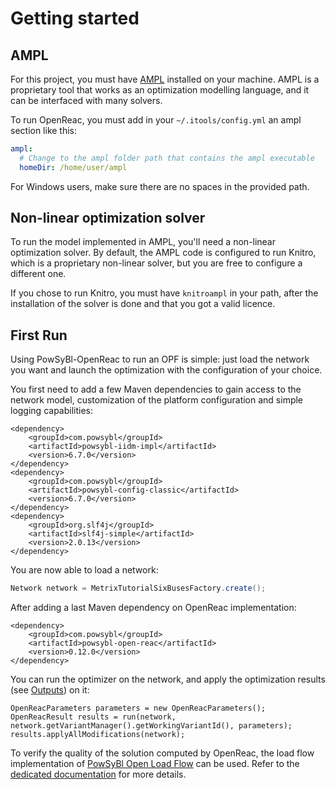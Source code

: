 # Getting started

## AMPL
For this project, you must have [AMPL](https://ampl.com/) installed on your machine.
AMPL is a proprietary tool that works as an optimization modelling language, 
and it can be interfaced with many solvers.

To run OpenReac, you must add in your `~/.itools/config.yml` an ampl section like this:
```yaml
ampl:
  # Change to the ampl folder path that contains the ampl executable
  homeDir: /home/user/ampl
```

For Windows users, make sure there are no spaces in the provided path.

## Non-linear optimization solver

To run the model implemented in AMPL, you'll need a non-linear optimization solver.
By default, the AMPL code is configured to run Knitro, which is a proprietary non-linear solver, but you
are free to configure a different one.

If you chose to run Knitro, you must have `knitroampl` in your path, after the installation
of the solver is done and that you got a valid licence.

## First Run

Using PowSyBl-OpenReac to run an OPF is simple: 
just load the network you want and launch the optimization with the configuration of your choice.

You first need to add a few Maven dependencies to gain access to the network model, customization of the platform configuration 
and simple logging capabilities:
```
<dependency>
    <groupId>com.powsybl</groupId>
    <artifactId>powsybl-iidm-impl</artifactId>
    <version>6.7.0</version>
</dependency>
<dependency>
    <groupId>com.powsybl</groupId>
    <artifactId>powsybl-config-classic</artifactId>
    <version>6.7.0</version>
</dependency>
<dependency>
    <groupId>org.slf4j</groupId>
    <artifactId>slf4j-simple</artifactId>
    <version>2.0.13</version>
</dependency>
```

You are now able to load a network:
```Java
Network network = MetrixTutorialSixBusesFactory.create();
```

After adding a last Maven dependency on OpenReac implementation:
```
<dependency>
    <groupId>com.powsybl</groupId>
    <artifactId>powsybl-open-reac</artifactId>
    <version>0.12.0</version>
</dependency>
```

You can run the optimizer on the network, and apply the optimization results (see [Outputs](./optimizer/outputs.md#in-case-of-convergence)) on it:
```
OpenReacParameters parameters = new OpenReacParameters();
OpenReacResult results = run(network, network.getVariantManager().getWorkingVariantId(), parameters);
results.applyAllModifications(network);
```

To verify the quality of the solution computed by OpenReac, the load flow implementation of [PowSyBl Open Load Flow](https://github.com/powsybl/powsybl-open-loadflow) can be used.
Refer to the [dedicated documentation](https://powsybl.readthedocs.io/projects/powsybl-open-loadflow/en/latest/index.html) for more details.
